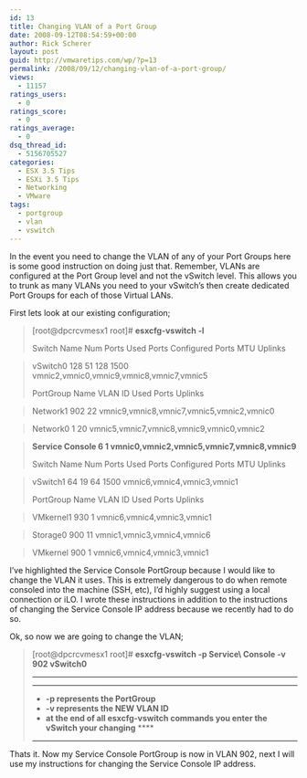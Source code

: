 ```yaml
---
id: 13
title: Changing VLAN of a Port Group
date: 2008-09-12T08:54:59+00:00
author: Rick Scherer
layout: post
guid: http://vmwaretips.com/wp/?p=13
permalink: /2008/09/12/changing-vlan-of-a-port-group/
views:
  - 11157
ratings_users:
  - 0
ratings_score:
  - 0
ratings_average:
  - 0
dsq_thread_id:
  - 5156705527
categories:
  - ESX 3.5 Tips
  - ESXi 3.5 Tips
  - Networking
  - VMware
tags:
  - portgroup
  - vlan
  - vswitch
---
```

In the event you need to change the VLAN of any of your Port Groups here is some good instruction on doing just that. Remember, VLANs are configured at the Port Group level and not the vSwitch level. This allows you to trunk as many VLANs you need to your vSwitch&#8217;s then create dedicated Port Groups for each of those Virtual LANs.

<!--more-->

First lets look at our existing configuration;

> [root@dpcrcvmesx1 root]# **esxcfg-vswitch -l**
> 
> Switch Name Num Ports Used Ports Configured Ports MTU Uplinks
  
> vSwitch0 128 51 128 1500 vmnic2,vmnic0,vmnic9,vmnic8,vmnic7,vmnic5
> 
> PortGroup Name VLAN ID Used Ports Uplinks
  
> Network1 902 22 vmnic9,vmnic8,vmnic7,vmnic5,vmnic2,vmnic0
  
> Network0 1 20 vmnic5,vmnic7,vmnic8,vmnic9,vmnic0,vmnic2
  
> **Service Console 6 1 vmnic0,vmnic2,vmnic5,vmnic7,vmnic8,vmnic9**
> 
> Switch Name Num Ports Used Ports Configured Ports MTU Uplinks
  
> vSwitch1 64 19 64 1500 vmnic6,vmnic4,vmnic3,vmnic1
> 
> PortGroup Name VLAN ID Used Ports Uplinks
  
> VMkernel1 930 1 vmnic6,vmnic4,vmnic3,vmnic1
  
> Storage0 900 11 vmnic1,vmnic3,vmnic4,vmnic6
  
> VMkernel 900 1 vmnic6,vmnic4,vmnic3,vmnic1

I&#8217;ve highlighted the Service Console PortGroup because I would like to change the VLAN it uses. This is extremely dangerous to do when remote consoled into the machine (SSH, etc), I&#8217;d highly suggest using a local connection or iLO. I wrote these instructions in addition to the instructions of changing the Service Console IP address because we recently had to do so.

Ok, so now we are going to change the VLAN;

> [root@dpcrcvmesx1 root]# **esxcfg-vswitch -p Service\ Console -v 902 vSwitch0**
> 
> ****
> 
> ****
> 
>   * <span style="font-weight: normal;"><strong>-p represents the PortGroup</strong></span>
>   * <span style="font-weight: normal;"><strong>-v represents the NEW VLAN ID</strong></span>
>   * <span style="font-weight: normal;"><strong>at the end of all esxcfg-vswitch commands you enter the vSwitch your changing</strong></span> ****
> 
> ****

Thats it. Now my Service Console PortGroup is now in VLAN 902, next I will use my instructions for changing the Service Console IP address.